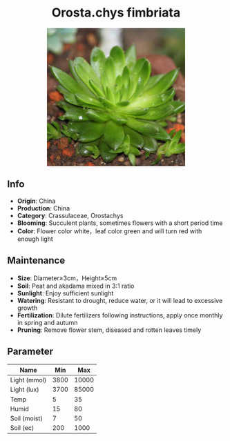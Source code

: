 <h1 align='center'>Orosta.chys fimbriata</h1>
<p align="center">
    <img 
        align='center'
        width='320'
        src="../images/orostachys fimbriata.png" 
        alt='Orosta.chys fimbriata' />
</p>

## Info

 - **Origin**: China
 - **Production**: China
 - **Category**: Crassulaceae, Orostachys
 - **Blooming**: Succulent plants, sometimes flowers with a short period time
 - **Color**: Flower color white，leaf color green and will turn red with enough light

## Maintenance

 - **Size**: Diameter≥3cm，Height≥5cm
 - **Soil**: Peat and akadama mixed in 3:1 ratio
 - **Sunlight**: Enjoy sufficient sunlight
 - **Watering**: Resistant to drought, reduce water, or it will lead to excessive growth
 - **Fertilization**: Dilute fertilizers following instructions, apply once monthly in spring and autumn
 - **Pruning**: Remove flower stem, diseased and rotten leaves timely

## Parameter

| Name         | Min  | Max   |
|--------------|------|-------|
| Light (mmol) | 3800 | 10000  |
| Light (lux)  | 3700 | 85000 |
| Temp         | 5    | 35    |
| Humid        | 15   | 80    |
| Soil (moist) | 7   | 50    |
| Soil (ec)    | 200  | 1000  |